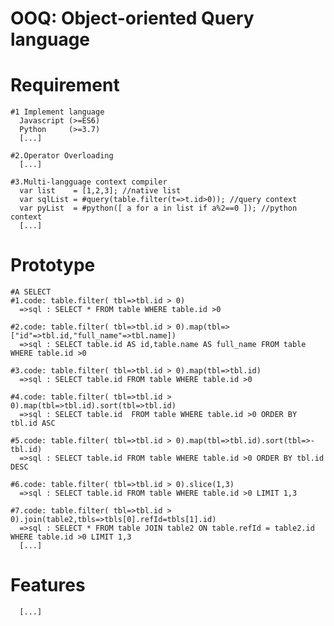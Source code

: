 # OOQ: Object-oriented Query language
  # Requirement
    #1 Implement language
      Javascript (>=ES6)
      Python     (>=3.7)
      [...]
      
    #2.Operator Overloading
      [...]
      
    #3.Multi-langguage context compiler
      var list    = [1,2,3]; //native list
      var sqlList = #query(table.filter(t=>t.id>0)); //query context
      var pyList  = #python([ a for a in list if a%2==0 ]); //python context 
      [...]
    
  # Prototype 
    #A SELECT
    #1.code: table.filter( tbl=>tbl.id > 0)
      =>sql : SELECT * FROM table WHERE table.id >0
      
    #2.code: table.filter( tbl=>tbl.id > 0).map(tbl=>["id"=>tbl.id,"full_name"=>tbl.name])
      =>sql : SELECT table.id AS id,table.name AS full_name FROM table WHERE table.id >0
      
    #3.code: table.filter( tbl=>tbl.id > 0).map(tbl=>tbl.id)
      =>sql : SELECT table.id FROM table WHERE table.id >0

    #4.code: table.filter( tbl=>tbl.id > 0).map(tbl=>tbl.id).sort(tbl=>tbl.id)
      =>sql : SELECT table.id  FROM table WHERE table.id >0 ORDER BY tbl.id ASC
      
    #5.code: table.filter( tbl=>tbl.id > 0).map(tbl=>tbl.id).sort(tbl=>-tbl.id)
      =>sql : SELECT table.id FROM table WHERE table.id >0 ORDER BY tbl.id DESC
      
    #6.code: table.filter( tbl=>tbl.id > 0).slice(1,3)
      =>sql : SELECT table.id FROM table WHERE table.id >0 LIMIT 1,3
      
    #7.code: table.filter( tbl=>tbl.id > 0).join(table2,tbls=>tbls[0].refId=tbls[1].id)
      =>sql : SELECT * FROM table JOIN table2 ON table.refId = table2.id WHERE table.id >0 LIMIT 1,3 
      [...]
    
  # Features
      [...]
